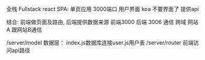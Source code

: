 全栈 Fullstack
react SPA: 单页应用 3000端口 用户界面
koa 不要界面了 提供api 

结合: 前端做页面及路由, 后端提供数据来源
前端3000 后端 3006 通信 跨域
网站A 跟网站B通信

/server/model 数据层： index.js数据库连接user.js用户表
/server/router 前端访问api路径 